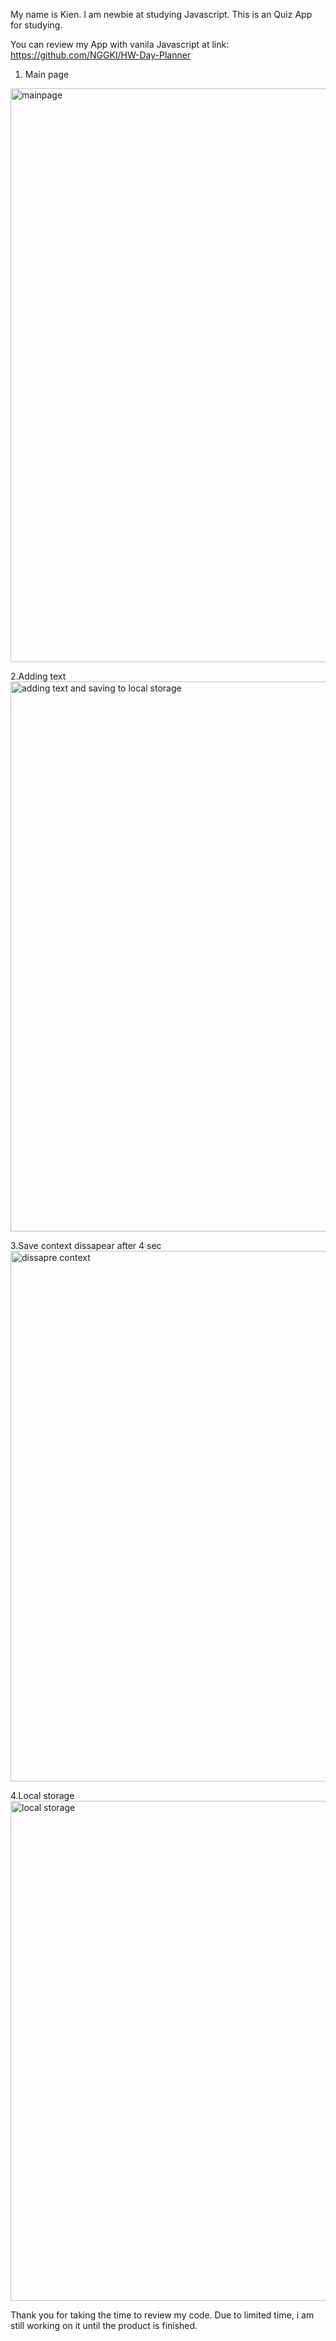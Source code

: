 My name is Kien. I am newbie at studying Javascript. This is an Quiz App for studying.

You can review my App with vanila Javascript at link: https://github.com/NGGKI/HW-Day-Planner

1. Main page
<img width="918" alt="mainpage" src="https://user-images.githubusercontent.com/99234927/155922791-e050ed88-6470-4154-8886-da3ce60dc69a.PNG">

2.Adding text 
<img width="880" alt="adding text and saving to local storage" src="https://user-images.githubusercontent.com/99234927/155922798-cdf5d468-16b1-437a-91f7-66dd58852a98.PNG">

3.Save context dissapear after 4 sec
<img width="849" alt="dissapre context" src="https://user-images.githubusercontent.com/99234927/155922801-56db350e-09d0-45dd-8221-7fe292829884.PNG">

4.Local storage
<img width="800" alt="local storage" src="https://user-images.githubusercontent.com/99234927/155922802-60f50108-79ef-4f1d-a436-7901a99d4360.PNG">

Thank you for taking the time to review my code. Due to limited time, i am still working on it until the product is finished.
